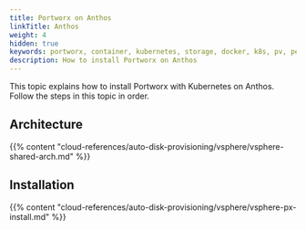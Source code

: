 ```yaml
---
title: Portworx on Anthos
linkTitle: Anthos
weight: 4
hidden: true
keywords: portworx, container, kubernetes, storage, docker, k8s, pv, persistent disk, anthos
description: How to install Portworx on Anthos
---
```


This topic explains how to install Portworx with Kubernetes on Anthos. Follow the steps in this topic in order.

## Architecture

{{% content "cloud-references/auto-disk-provisioning/vsphere/vsphere-shared-arch.md" %}}

## Installation

{{% content "cloud-references/auto-disk-provisioning/vsphere/vsphere-px-install.md" %}}
